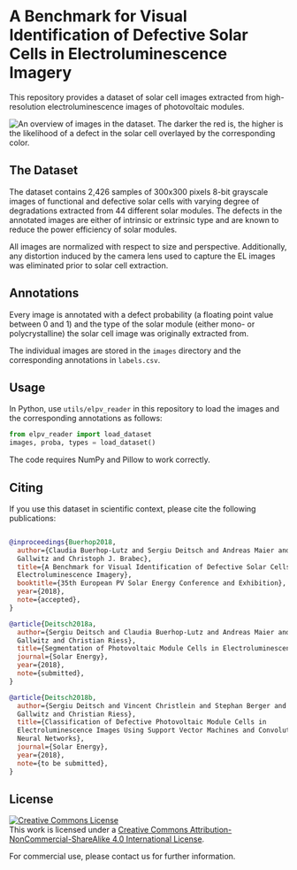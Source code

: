 # A Benchmark for Visual Identification of Defective Solar Cells in Electroluminescence Imagery

This repository provides a dataset of solar cell images extracted from
high-resolution electroluminescence images of photovoltaic modules.

![An overview of images in the dataset. The darker the red is, the higher is the
likelihood of a defect in the solar cell overlayed by the corresponding color.](./doc/images/overview.jpg)

## The Dataset

The dataset contains 2,426 samples of 300x300 pixels 8-bit grayscale images of
functional and defective solar cells with varying degree of degradations
extracted from 44 different solar modules. The defects in the annotated images
are either of intrinsic or extrinsic type and are known to reduce the power
efficiency of solar modules.

All images are normalized with respect to size and perspective.
Additionally, any distortion induced by the camera lens used to capture the EL images was
eliminated prior to solar cell extraction.

## Annotations

Every image is annotated with a defect probability (a floating point value
between 0 and 1) and the type of the solar module (either mono- or
polycrystalline) the solar cell image was originally extracted from.

The individual images are stored in the `images` directory and the corresponding
annotations in `labels.csv`.

## Usage

In Python, use `utils/elpv_reader` in this repository to load the images and the
corresponding annotations as follows:

```python
from elpv_reader import load_dataset
images, proba, types = load_dataset()
```

The code requires NumPy and Pillow to work correctly.

## Citing

If you use this dataset in scientific context, please cite the following
publications:

```bibtex

@inproceedings{Buerhop2018,
  author={Claudia Buerhop-Lutz and Sergiu Deitsch and Andreas Maier and Florian
  Gallwitz and Christoph J. Brabec},
  title={A Benchmark for Visual Identification of Defective Solar Cells in
  Electroluminescence Imagery},
  booktitle={35th European PV Solar Energy Conference and Exhibition},
  year={2018},
  note={accepted},
}

@article{Deitsch2018a,
  author={Sergiu Deitsch and Claudia Buerhop-Lutz and Andreas Maier and Florian
  Gallwitz and Christian Riess},
  title={Segmentation of Photovoltaic Module Cells in Electroluminescence Images},
  journal={Solar Energy},
  year={2018},
  note={submitted},
}

@article{Deitsch2018b,
  author={Sergiu Deitsch and Vincent Christlein and Stephan Berger and Claudia Buerhop-Lutz and Andreas Maier and Florian
  Gallwitz and Christian Riess},
  title={Classification of Defective Photovoltaic Module Cells in
  Electroluminescence Images Using Support Vector Machines and Convolutional
  Neural Networks},
  journal={Solar Energy},
  year={2018},
  note={to be submitted},
}
```

## License

<a rel="license" href="http://creativecommons.org/licenses/by-nc-sa/4.0/"><img alt="Creative Commons License" style="border-width:0" src="https://i.creativecommons.org/l/by-nc-sa/4.0/88x31.png" /></a><br />This work is licensed under a <a rel="license" href="http://creativecommons.org/licenses/by-nc-sa/4.0/">Creative Commons Attribution-NonCommercial-ShareAlike 4.0 International License</a>.

For commercial use, please contact us for further information.
